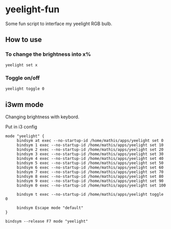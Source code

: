 # yeelight-fun
Some fun script to interface my yeelight RGB bulb. 


## How to use
### To change the brightness into x%

```bash
yeelight set x
```
### Toggle on/off
```bash
yeelight toggle 0
```

## i3wm mode
Changing brightness with keybord.

Put in i3 config

```
mode "yeelight" {
     bindsym at exec --no-startup-id /home/mathis/apps/yeelight set 0
     bindsym 1 exec --no-startup-id /home/mathis/apps/yeelight set 10
     bindsym 2 exec --no-startup-id /home/mathis/apps/yeelight set 20
     bindsym 3 exec --no-startup-id /home/mathis/apps/yeelight set 30
     bindsym 4 exec --no-startup-id /home/mathis/apps/yeelight set 40
     bindsym 5 exec --no-startup-id /home/mathis/apps/yeelight set 50
     bindsym 6 exec --no-startup-id /home/mathis/apps/yeelight set 60
     bindsym 7 exec --no-startup-id /home/mathis/apps/yeelight set 70
     bindsym 8 exec --no-startup-id /home/mathis/apps/yeelight set 80
     bindsym 9 exec --no-startup-id /home/mathis/apps/yeelight set 90
     bindsym 0 exec --no-startup-id /home/mathis/apps/yeelight set 100

     bindsym t exec --no-startup-id /home/mathis/apps/yeelight toggle 0

     bindsym Escape mode "default"
}

bindsym --release F7 mode "yeelight"
```